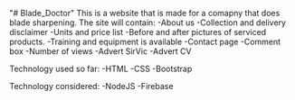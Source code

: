 "# Blade_Doctor" 
This is a website that is made for a comapny that does blade sharpening.
The site will contain:
	-About us
	-Collection and delivery disclaimer
	-Units and price list 
	-Before and after pictures of serviced products.
	-Training and equipment is available
	-Contact page
	-Comment box
	-Number of views
	-Advert SirVic
	-Advert CV
	
Technology used so far:
	-HTML 
	-CSS
	-Bootstrap

Technology considered:
	-NodeJS
	-Firebase